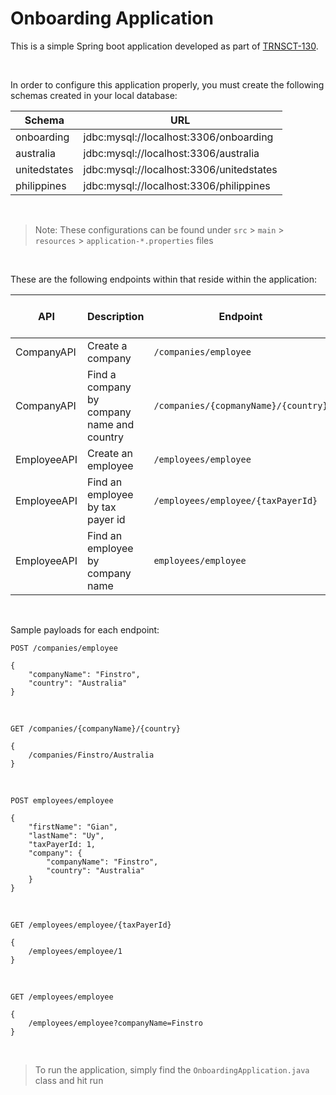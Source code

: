 # Onboarding Application

This is a simple Spring boot application developed as part of [TRNSCT-130](https://fccjira.atlassian.net/browse/TRNSCT-130).

<br />

In order to configure this application properly, you must create the following schemas created in your local database:

| Schema       | URL                                      |
| ------------ | ---------------------------------------- |
| onboarding   | jdbc:mysql://localhost:3306/onboarding   |
| australia    | jdbc:mysql://localhost:3306/australia    |
| unitedstates | jdbc:mysql://localhost:3306/unitedstates |
| philippines  | jdbc:mysql://localhost:3306/philippines  |

<br />

> Note: These configurations can be found under `src` > `main` > `resources` > `application-*.properties` files

<br />

These are the following endpoints within that reside within the application:

| API         | Description                                | Endpoint                             | HTTP Request Method |
|-------------|--------------------------------------------|--------------------------------------|---------------------|
| CompanyAPI  | Create a company                           | `/companies/employee`                | `POST`              |
| CompanyAPI  | Find a company by company name and country | `/companies/{copmanyName}/{country}` | `GET`               |
| EmployeeAPI | Create an employee                         | `/employees/employee`                | `POST`              |
| EmployeeAPI | Find an employee by tax payer id           | `/employees/employee/{taxPayerId}`   | `GET`               |
| EmployeeAPI | Find an employee by company name           | `employees/employee`                 | `GET`               |

<br />

Sample payloads for each endpoint:

`POST /companies/employee`
```
{
    "companyName": "Finstro",
    "country": "Australia"
}
```

<br />

`GET /companies/{companyName}/{country}`
```
{
    /companies/Finstro/Australia
}
```

<br />

`POST employees/employee`
```
{
    "firstName": "Gian",
    "lastName": "Uy",
    "taxPayerId: 1,
    "company": {
        "companyName": "Finstro",
        "country": "Australia"
    }
}
```

<br />

`GET /employees/employee/{taxPayerId}`
```
{
    /employees/employee/1
}
```

<br />

`GET /employees/employee`
```
{
    /employees/employee?companyName=Finstro
}
```

<br />

> To run the application, simply find the `OnboardingApplication.java` class and hit run
